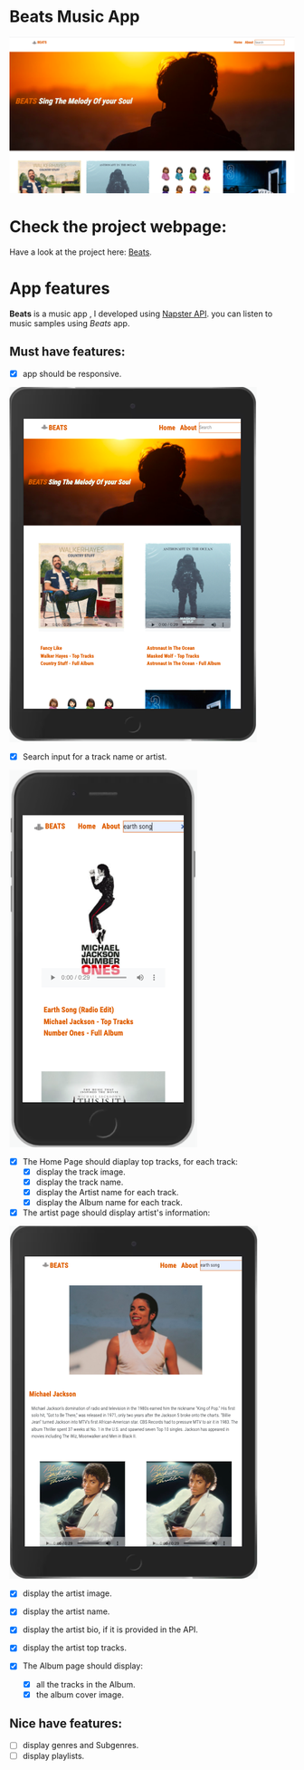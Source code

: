 # Beats Music App 
![desktop view](./public/images/desktop.png)
# Check the project webpage:

Have a look at the project here: [Beats](https://reemasho.github.io/beats-usingNapsterAPI-project-/).
# App features
__Beats__ is a music app , I developed using [Napster API](https://developer.rhapsody.com/api/v2.2). you can listen to music samples using *Beats* app.
## Must have features:
* [x] app should be responsive.

 ![mobile view](./public/images/ipad2.png)
* [x] Search input for a track name or artist.

 ![mobile view](./public/images/mobile.png)
* [x] The Home Page should diaplay top tracks, for each track:
  * [x] display the track image.
  * [x] display the track name.
  * [x] display the Artist name for each track.
  * [x] display the Album name for each track.

* [x] The artist page should display artist's information:

![artist view](./public/images/ipad.png)
  * [x] display the artist image.
  * [x] display the artist name.
  * [x] display the artist bio, if it is provided in the API.
  * [x] display the artist top tracks.

* [x] The Album page should display:
   * [x] all the tracks in the Album.
   * [x] the album cover image.

## Nice have features:
* [ ] display genres and Subgenres.
* [ ] display playlists.
